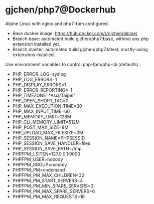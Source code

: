 # gjchen/php7@Dockerhub
Alpine Linux with nginx and php7-fpm configured.
* Base docker image: https://hub.docker.com/r/gjchen/alpine/
* Branch base: automated build gjchen/php7:base, without any php extension installed yet.
* Branch master: automated build gjchen/php7:latest, mostly-using extensions installed.

Use enviornment variables to control php-fpm/php-cli (defaults) :
*  PHP_ERROR_LOG=syslog
*  PHP_LOG_ERRORS=1
*  PHP_DISPLAY_ERRORS=1
*  PHP_ERROR_REPORTING=-1
*  PHP_TIMEZONE="Asia/Taipei"
*  PHP_OPEN_SHORT_TAG=0
*  PHP_MAX_EXECUTION_TIME=30
*  PHP_MAX_INPUT_TIME=60
*  PHP_MEMORY_LIMIT=128M
*  PHP_CLI_MEMORY_LIMIT=512M
*  PHP_POST_MAX_SIZE=8M
*  PHP_UPLOAD_MAX_FILESIZE=2M
*  PHP_SESSION_NAME=PHPSESSID
*  PHP_SESSION_SAVE_HANDLER=files
*  PHP_SESSION_SAVE_PATH=/tmp
*  PHPFPM_LSITEN=127.0.0.1:9000
*  PHPFPM_USER=nobody
*  PHPFPM_GROUP=nobody
*  PHPFPM_PM=ondemand
*  PHPFPM_PM_MAX_CHILDREN=32
*  PHPFPM_PM_START_SERVERS=4
*  PHPFPM_PM_MIN_SPARE_SERVERS=2
*  PHPFPM_PM_MAX_SPARE_SERVERS=6
*  PHPFPM_PM_MAX_REQUESTS=16
  
